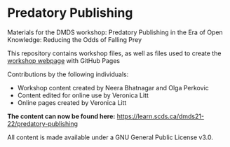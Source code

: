 # Predatory Publishing

Materials for the DMDS workshop: Predatory Publishing in the Era of Open Knowledge: Reducing the Odds of Falling Prey 

This repository contains workshop files, as well as files used to create the [workshop webpage](https://scds.github.io/Predatory-Publishing/) with GitHub Pages   

Contributions by the following individuals: 
- Workshop content created by Neera Bhatnagar and Olga Perkovic
- Content edited for online use by Veronica Litt 
- Online pages created by Veronica Litt 

**The content can now be found here:** <https://learn.scds.ca/dmds21-22/predatory-publishing>

All content is made available under a GNU General Public License v3.0.
